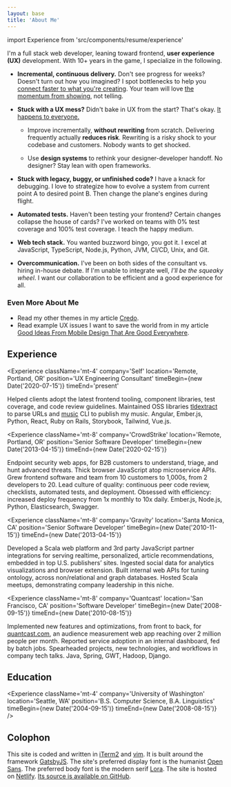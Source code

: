 ```yaml
---
layout: base
title: 'About Me'
---
```


import Experience from 'src/components/resume/experience'

I'm a full stack web developer, leaning toward frontend, **user experience
(UX)** development. With 10+ years in the game, I specialize in the following.

- **Incremental, continuous delivery.** Don't see progress for weeks? Doesn't
  turn out how you imagined? I spot bottlenecks to help you [connect faster to
  what you're creating][Inventing On Principle]. Your team will love [the
  momentum from showing][Showing Code Every Day Or Two], not telling.

- **Stuck with a UX mess?** Didn't bake in UX from the start? That's okay. [It
  happens to everyone.][Corporate UX Maturity: Stages 1-4]

  - Improve incrementally, **without rewriting** from scratch. Delivering
    frequently actually **reduces risk**. Rewriting is a risky shock to your
    codebase and customers. Nobody wants to get shocked.

  - Use **design systems** to rethink your designer-developer handoff. No
    designer? Stay lean with open frameworks.

- **Stuck with legacy, buggy, or unfinished code?** I have a knack for
  debugging. I love to strategize how to evolve a system from current point A to
  desired point B. Then change the plane's engines during flight.

- **Automated tests.** Haven't been testing your frontend? Certain changes
  collapse the house of cards? I've worked on teams with 0% test coverage and
  100% test coverage. I teach the happy medium.

- **Web tech stack.** You wanted buzzword bingo, you got it. I excel at
  JavaScript, TypeScript, Node.js, Python, JVM, CI/CD, Unix, and Git.

- **Overcommunication.** I've been on both sides of the consultant vs. hiring
  in-house debate. If I'm unable to integrate well, _I'll be the squeaky wheel_.
  I want our collaboration to be efficient and a good experience for all.

### Even More About Me

- Read my other themes in my article [Credo](/posts/credo/).
- Read example UX issues I want to save the world from in my article [Good Ideas
  From Mobile Design That Are Good Everywhere].

## Experience

<Experience className='mt-4' company='Self' location='Remote, Portland, OR'
position='UX Engineering Consultant' timeBegin={new Date('2020-07-15')}
timeEnd='present'

>

Helped clients adopt the latest frontend tooling, component libraries, test
coverage, and code review guidelines. Maintained OSS libraries
[tldextract](https://github.com/john-kurkowski/tldextract) to parse URLs and
[music](https://github.com/john-kurkowski/music) CLI to publish my music.
Angular, Ember.js, Python, React, Ruby on Rails, Storybook, Tailwind, Vue.js.

</Experience>

<Experience className='mt-8' company='CrowdStrike' location='Remote, Portland,
OR' position='Senior Software Developer' timeBegin={new Date('2013-04-15')}
timeEnd={new Date('2020-02-15')}

>

Endpoint security web apps, for B2B customers to understand, triage, and hunt
advanced threats. Thick browser JavaScript atop microservice APIs. Grew frontend
software and team from 10 customers to 1,000s, from 2 developers to 20. Lead
culture of quality: continuous peer code review, checklists, automated tests,
and deployment. Obsessed with efficiency: increased deploy frequency from 1x
monthly to 10x daily. Ember.js, Node.js, Python, Elasticsearch, Swagger.

</Experience>

<Experience className='mt-8' company='Gravity' location='Santa Monica, CA'
position='Senior Software Developer' timeBegin={new Date('2010-11-15')}
timeEnd={new Date('2013-04-15')}

>

Developed a Scala web platform and 3rd party JavaScript partner integrations for
serving realtime, personalized, article recommendations, embedded in top U.S.
publishers’ sites. Ingested social data for analytics visualizations and browser
extension. Built internal web APIs for tuning ontology, across non/relational
and graph databases. Hosted Scala meetups, demonstrating company leadership in
this niche.

</Experience>

<Experience className='mt-8' company='Quantcast' location='San Francisco, CA'
position='Software Developer' timeBegin={new Date('2008-09-15')} timeEnd={new
Date('2010-08-15')}

>

Implemented new features and optimizations, from front to back, for
[quantcast.com](https://quantcast.com), an audience measurement web app reaching
over 2 million people per month. Reported service adoption in an internal
dashboard, fed by batch jobs. Spearheaded projects, new technologies, and
workflows in company tech talks. Java, Spring, GWT, Hadoop, Django.

</Experience>

## Education

<Experience className='mt-4' company='University of Washington'
location='Seattle, WA' position='B.S. Computer Science, B.A. Linguistics'
timeBegin={new Date('2004-09-15')} timeEnd={new Date('2008-08-15')} />

## Colophon

This site is coded and written in [iTerm2] and [vim]. It is built around the
framework [GatsbyJS]. The site's preferred display font is the humanist [Open
Sans]. The preferred body font is the modern serif [Lora]. The site is hosted on
[Netlify]. [Its source is available on GitHub][GitHub source].

[Corporate UX Maturity: Stages 1-4]:
  https://www.nngroup.com/articles/ux-maturity-stages-1-4/
[GatsbyJS]: https://www.gatsbyjs.org/
[GitHub source]: https://github.com/john-kurkowski/john-kurkowski.github.io
[Good Ideas From Mobile Design That Are Good Everywhere]:
  /posts/good-ideas-from-mobile-design-that-are-good-everywhere/
[Inventing On Principle]: https://vimeo.com/36579366
[Lora]: https://github.com/cyrealtype/Lora-Cyrillic
[Markdown]: https://commonmark.org/
[Netlify]: https://netlify.com
[Open Sans]: https://en.wikipedia.org/wiki/Open_Sans
[Showing Code Every Day Or Two]:
  https://www.geepawhill.org/2018/07/15/showing-code-every-day-or-two/
[iTerm2]: https://www.iterm2.com/
[vim]: https://thoughtbot.com/blog/the-vim-learning-curve-is-a-myth
